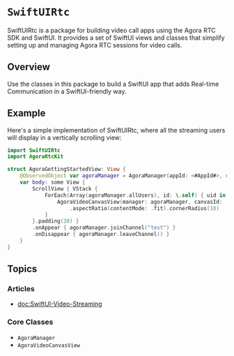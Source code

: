 # ``SwiftUIRtc``

SwiftUIRtc is a package for building video call apps using the Agora RTC SDK and SwiftUI. It provides a set of SwiftUI views and classes that simplify setting up and managing Agora RTC sessions for video calls.

## Overview

Use the classes in this package to build a SwiftUI app that adds Real-time Communication in a SwiftUI-friendly way.

## Example

Here's a simple implementation of SwiftUIRtc, where all the streaming users will display in a vertically scrolling view:

```swift
import SwiftUIRtc
import AgoraRtcKit

struct AgoraGettingStartedView: View {
    @ObservedObject var agoraManager = AgoraManager(appId: <#AppId#>, role: .broadcaster)
    var body: some View {
        ScrollView { VStack {
            ForEach(Array(agoraManager.allUsers), id: \.self) { uid in
                AgoraVideoCanvasView(manager: agoraManager, canvasId: .userId(uid))
                    .aspectRatio(contentMode: .fit).cornerRadius(10)
            }
        }.padding(20) }
        .onAppear { agoraManager.joinChannel("test") }
        .onDisappear { agoraManager.leaveChannel() }
    }
}
```

## Topics

### Articles

- <doc:SwiftUI-Video-Streaming>

### Core Classes

- ``AgoraManager``
- ``AgoraVideoCanvasView``
